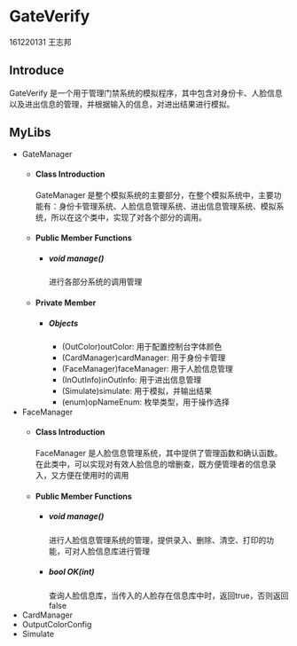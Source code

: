 # GateVerify
  
161220131 王志邦  

## Introduce

GateVerify 是一个用于管理门禁系统的模拟程序，其中包含对身份卡、人脸信息以及进出信息的管理，并根据输入的信息，对进出结果进行模拟。

## MyLibs
  
+ GateManager
    + #### Class Introduction
        GateManager 是整个模拟系统的主要部分，在整个模拟系统中，主要功能有：身份卡管理系统、人脸信息管理系统、进出信息管理系统、模拟系统，所以在这个类中，实现了对各个部分的调用。
    + #### Public Member Functions
        + ##### void manage()
            进行各部分系统的调用管理
    + #### Private Member
        + ##### Objects
            +  (OutColor)outColor: 用于配置控制台字体颜色
            + (CardManager)cardManager: 用于身份卡管理
            + (FaceManager)faceManager: 用于人脸信息管理
            + (InOutInfo)inOutInfo: 用于进出信息管理
            + (Simulate)simulate: 用于模拟，并输出结果
            + (enum)opNameEnum: 枚举类型，用于操作选择
+ FaceManager
    + #### Class Introduction
        FaceManager 是人脸信息管理系统，其中提供了管理函数和确认函数。在此类中，可以实现对有效人脸信息的增删查，既方便管理者的信息录入，又方便在使用时的调用
    + #### Public Member Functions
        + ##### void manage()
            进行人脸信息管理系统的管理，提供录入、删除、清空、打印的功能，可对人脸信息库进行管理
        + ##### bool OK(int)
            查询人脸信息库，当传入的人脸存在信息库中时，返回true，否则返回false
+ CardManager
+ OutputColorConfig
+ Simulate
